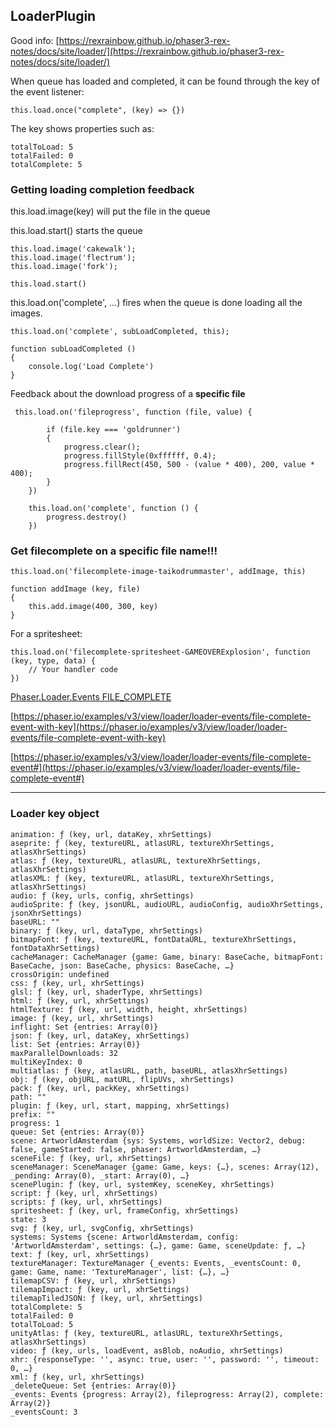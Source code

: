 ## LoaderPlugin

Good info: [https://rexrainbow.github.io/phaser3-rex-notes/docs/site/loader/](https://rexrainbow.github.io/phaser3-rex-notes/docs/site/loader/)

When queue has loaded and completed, it can be found through the key of the event listener:

    this.load.once("complete", (key) => {})

The key shows properties such as:

    totalToLoad: 5
    totalFailed: 0
    totalComplete: 5

### Getting loading completion feedback

this.load.image(key) will put the file in the queue

this.load.start() starts the queue

```
this.load.image('cakewalk');
this.load.image('flectrum');
this.load.image('fork');

this.load.start()
```

this.load.on('complete', ...) fires when the queue is done loading all the images.

```
this.load.on('complete', subLoadCompleted, this);

function subLoadCompleted ()
{
    console.log('Load Complete')
}
```

Feedback about the download progress of a **specific file**

```
 this.load.on('fileprogress', function (file, value) {

        if (file.key === 'goldrunner')
        {
            progress.clear();
            progress.fillStyle(0xffffff, 0.4);
            progress.fillRect(450, 500 - (value * 400), 200, value * 400);
        }
    })
```

```
    this.load.on('complete', function () {
        progress.destroy()
    })
```

### Get filecomplete on a specific file name!!!

```
this.load.on('filecomplete-image-taikodrummaster', addImage, this)

function addImage (key, file)
{
    this.add.image(400, 300, key)
}
```

For a spritesheet:

```
this.load.on('filecomplete-spritesheet-GAMEOVERExplosion', function (key, type, data) {
    // Your handler code
})
```

[Phaser.Loader.Events FILE_COMPLETE](https://photonstorm.github.io/phaser3-docs/Phaser.Loader.Events.html#event:FILE_COMPLETE__anchor)

[https://phaser.io/examples/v3/view/loader/loader-events/file-complete-event-with-key](https://phaser.io/examples/v3/view/loader/loader-events/file-complete-event-with-key)

[https://phaser.io/examples/v3/view/loader/loader-events/file-complete-event#](https://phaser.io/examples/v3/view/loader/loader-events/file-complete-event#)

---

### Loader key object

```
animation: ƒ (key, url, dataKey, xhrSettings)
aseprite: ƒ (key, textureURL, atlasURL, textureXhrSettings, atlasXhrSettings)
atlas: ƒ (key, textureURL, atlasURL, textureXhrSettings, atlasXhrSettings)
atlasXML: ƒ (key, textureURL, atlasURL, textureXhrSettings, atlasXhrSettings)
audio: ƒ (key, urls, config, xhrSettings)
audioSprite: ƒ (key, jsonURL, audioURL, audioConfig, audioXhrSettings, jsonXhrSettings)
baseURL: ""
binary: ƒ (key, url, dataType, xhrSettings)
bitmapFont: ƒ (key, textureURL, fontDataURL, textureXhrSettings, fontDataXhrSettings)
cacheManager: CacheManager {game: Game, binary: BaseCache, bitmapFont: BaseCache, json: BaseCache, physics: BaseCache, …}
crossOrigin: undefined
css: ƒ (key, url, xhrSettings)
glsl: ƒ (key, url, shaderType, xhrSettings)
html: ƒ (key, url, xhrSettings)
htmlTexture: ƒ (key, url, width, height, xhrSettings)
image: ƒ (key, url, xhrSettings)
inflight: Set {entries: Array(0)}
json: ƒ (key, url, dataKey, xhrSettings)
list: Set {entries: Array(0)}
maxParallelDownloads: 32
multiKeyIndex: 0
multiatlas: ƒ (key, atlasURL, path, baseURL, atlasXhrSettings)
obj: ƒ (key, objURL, matURL, flipUVs, xhrSettings)
pack: ƒ (key, url, packKey, xhrSettings)
path: ""
plugin: ƒ (key, url, start, mapping, xhrSettings)
prefix: ""
progress: 1
queue: Set {entries: Array(0)}
scene: ArtworldAmsterdam {sys: Systems, worldSize: Vector2, debug: false, gameStarted: false, phaser: ArtworldAmsterdam, …}
sceneFile: ƒ (key, url, xhrSettings)
sceneManager: SceneManager {game: Game, keys: {…}, scenes: Array(12), _pending: Array(0), _start: Array(0), …}
scenePlugin: ƒ (key, url, systemKey, sceneKey, xhrSettings)
script: ƒ (key, url, xhrSettings)
scripts: ƒ (key, url, xhrSettings)
spritesheet: ƒ (key, url, frameConfig, xhrSettings)
state: 3
svg: ƒ (key, url, svgConfig, xhrSettings)
systems: Systems {scene: ArtworldAmsterdam, config: 'ArtworldAmsterdam', settings: {…}, game: Game, sceneUpdate: ƒ, …}
text: ƒ (key, url, xhrSettings)
textureManager: TextureManager {_events: Events, _eventsCount: 0, game: Game, name: 'TextureManager', list: {…}, …}
tilemapCSV: ƒ (key, url, xhrSettings)
tilemapImpact: ƒ (key, url, xhrSettings)
tilemapTiledJSON: ƒ (key, url, xhrSettings)
totalComplete: 5
totalFailed: 0
totalToLoad: 5
unityAtlas: ƒ (key, textureURL, atlasURL, textureXhrSettings, atlasXhrSettings)
video: ƒ (key, urls, loadEvent, asBlob, noAudio, xhrSettings)
xhr: {responseType: '', async: true, user: '', password: '', timeout: 0, …}
xml: ƒ (key, url, xhrSettings)
_deleteQueue: Set {entries: Array(0)}
_events: Events {progress: Array(2), fileprogress: Array(2), complete: Array(2)}
_eventsCount: 3
```

